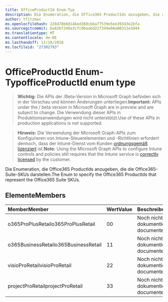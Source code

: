 ```yaml
---
title: OfficeProductId Enum-Typ
description: Die Enumeration, die Office365 ProductIds anzugeben, die die Office365-Suite-SKUs darstellen.
author: tfitzmac
ms.openlocfilehash: 228478b6814bed360cbba77539e5ee39343e2bfa
ms.sourcegitcommit: 6a82bf240a3cfc0baabd227349e08a08311e3d44
ms.translationtype: MT
ms.contentlocale: de-DE
ms.lasthandoff: 12/18/2018
ms.locfileid: "27302793"
---
```

# <a name="officeproductid-enum-type"></a><span data-ttu-id="7a9de-103">OfficeProductId Enum-Typ</span><span class="sxs-lookup"><span data-stu-id="7a9de-103">officeProductId enum type</span></span>

> <span data-ttu-id="7a9de-104">**Wichtig:** Die APIs der /Beta-Version in Microsoft Graph befinden sich in der Vorschau und können Änderungen unterliegen.</span><span class="sxs-lookup"><span data-stu-id="7a9de-104">**Important:** APIs under the / beta version in Microsoft Graph are in preview and are subject to change.</span></span> <span data-ttu-id="7a9de-105">Die Verwendung dieser APIs in Produktionsanwendungen wird nicht unterstützt.</span><span class="sxs-lookup"><span data-stu-id="7a9de-105">Use of these APIs in production applications is not supported.</span></span>

> <span data-ttu-id="7a9de-106">**Hinweis:** Die Verwendung der Microsoft Graph-APIs zum Konfigurieren von Intune-Steuerelementen und -Richtlinien erfordert dennoch, dass der Intune-Dienst vom Kunden [ordnungsgemäß lizenziert](https://go.microsoft.com/fwlink/?linkid=839381) ist.</span><span class="sxs-lookup"><span data-stu-id="7a9de-106">**Note:** Using the Microsoft Graph APIs to configure Intune controls and policies still requires that the Intune service is [correctly licensed](https://go.microsoft.com/fwlink/?linkid=839381) by the customer.</span></span>

<span data-ttu-id="7a9de-107">Die Enumeration, die Office365 ProductIds anzugeben, die die Office365-Suite-SKUs darstellen.</span><span class="sxs-lookup"><span data-stu-id="7a9de-107">The Enum to specify the Office365 ProductIds that represent the Office365 Suite SKUs.</span></span>
## <a name="members"></a><span data-ttu-id="7a9de-108">Elemente</span><span class="sxs-lookup"><span data-stu-id="7a9de-108">Members</span></span>
|<span data-ttu-id="7a9de-109">Member</span><span class="sxs-lookup"><span data-stu-id="7a9de-109">Member</span></span>|<span data-ttu-id="7a9de-110">Wert</span><span class="sxs-lookup"><span data-stu-id="7a9de-110">Value</span></span>|<span data-ttu-id="7a9de-111">Beschreibung</span><span class="sxs-lookup"><span data-stu-id="7a9de-111">Description</span></span>|
|:---|:---|:---|
|<span data-ttu-id="7a9de-112">o365ProPlusRetail</span><span class="sxs-lookup"><span data-stu-id="7a9de-112">o365ProPlusRetail</span></span>|<span data-ttu-id="7a9de-113">0</span><span class="sxs-lookup"><span data-stu-id="7a9de-113">0</span></span>|<span data-ttu-id="7a9de-114">Noch nicht dokumentiert</span><span class="sxs-lookup"><span data-stu-id="7a9de-114">Not yet documented</span></span>|
|<span data-ttu-id="7a9de-115">o365BusinessRetail</span><span class="sxs-lookup"><span data-stu-id="7a9de-115">o365BusinessRetail</span></span>|<span data-ttu-id="7a9de-116">1</span><span class="sxs-lookup"><span data-stu-id="7a9de-116">1</span></span>|<span data-ttu-id="7a9de-117">Noch nicht dokumentiert</span><span class="sxs-lookup"><span data-stu-id="7a9de-117">Not yet documented</span></span>|
|<span data-ttu-id="7a9de-118">visioProRetail</span><span class="sxs-lookup"><span data-stu-id="7a9de-118">visioProRetail</span></span>|<span data-ttu-id="7a9de-119">2</span><span class="sxs-lookup"><span data-stu-id="7a9de-119">2</span></span>|<span data-ttu-id="7a9de-120">Noch nicht dokumentiert</span><span class="sxs-lookup"><span data-stu-id="7a9de-120">Not yet documented</span></span>|
|<span data-ttu-id="7a9de-121">projectProRetail</span><span class="sxs-lookup"><span data-stu-id="7a9de-121">projectProRetail</span></span>|<span data-ttu-id="7a9de-122">3</span><span class="sxs-lookup"><span data-stu-id="7a9de-122">3</span></span>|<span data-ttu-id="7a9de-123">Noch nicht dokumentiert</span><span class="sxs-lookup"><span data-stu-id="7a9de-123">Not yet documented</span></span>|





